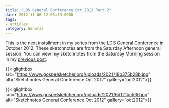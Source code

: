 ```yaml
---
title: "LDS General Conference Oct 2012 Part 2"
date: 2012-11-06 12:56:19-0000
tags:
- articles
category: General
---
```


This is the next installment in my series from the LDS General Conference in October 2012. These sketchnotes are from the Saturday Afternoon general session. You can view my sketchnotes from the Saturday Morning session in my <a href="https://www.bennorris.blog/2012/10/28/lds-general-conference.html" title="LDS General Conference Oct 2012 Part 1 of 5">previous post</a>.

{{< glightbox src="https://www.gospelsketcher.org/uploads/2021/18b375b28b.jpg" alt="Sketchnotes General Conference Oct 2012" gallery="oct2012">}}

{{< glightbox src="https://www.gospelsketcher.org/uploads/2021/6d121bc536.jpg" alt="Sketchnotes General Conference Oct 2012" gallery="oct2012">}}
